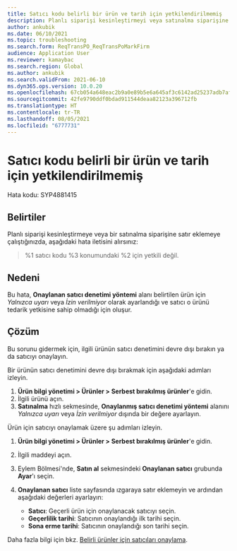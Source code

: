 ```yaml
---
title: Satıcı kodu belirli bir ürün ve tarih için yetkilendirilmemiş
description: Planlı siparişi kesinleştirmeyi veya satınalma siparişine satır eklemeyi denediğinizde, satıcı kodunun bir ürün ve tarih için yetkilendirilmemiş olduğunu belirten bir hata iletisi alırsınız.
author: ankubik
ms.date: 06/10/2021
ms.topic: troubleshooting
ms.search.form: ReqTransPO_ReqTransPoMarkFirm
audience: Application User
ms.reviewer: kamaybac
ms.search.region: Global
ms.author: ankubik
ms.search.validFrom: 2021-06-10
ms.dyn365.ops.version: 10.0.20
ms.openlocfilehash: 67cb054a648eac2b9a0e89b5e6a645af3c6142ad25237adb7afbd28f96c7e2eb
ms.sourcegitcommit: 42fe9790ddf0bdad911544deaa82123a396712fb
ms.translationtype: HT
ms.contentlocale: tr-TR
ms.lasthandoff: 08/05/2021
ms.locfileid: "6777731"
---
```

# <a name="vendor-code-isnt-authorized-for-a-specific-product-and-date"></a>Satıcı kodu belirli bir ürün ve tarih için yetkilendirilmemiş

Hata kodu: SYP4881415

## <a name="symptoms"></a>Belirtiler

Planlı siparişi kesinleştirmeye veya bir satınalma siparişine satır eklemeye çalıştığınızda, aşağıdaki hata iletisini alırsınız:

> %1 satıcı kodu %3 konumundaki %2 için yetkili değil.

## <a name="cause"></a>Nedeni

Bu hata, **Onaylanan satıcı denetimi yöntemi** alanı belirtilen ürün için *Yalnızca uyarı* veya *İzin verilmiyor* olarak ayarlandığı ve satıcı o ürünü tedarik yetkisine sahip olmadığı için oluşur.

## <a name="resolution"></a>Çözüm

Bu sorunu gidermek için, ilgili ürünün satıcı denetimini devre dışı bırakın ya da satıcıyı onaylayın.

Bir ürünün satıcı denetimini devre dışı bırakmak için aşağıdaki adımları izleyin.

1. **Ürün bilgi yönetimi \> Ürünler \> Serbest bırakılmış ürünler**'e gidin.
1. İlgili ürünü açın.
1. **Satınalma** hızlı sekmesinde, **Onaylanmış satıcı denetimi yöntemi** alanını *Yalnızca uyarı* veya *İzin verilmiyor* dışında bir değere ayarlayın.

Ürün için satıcıyı onaylamak üzere şu adımları izleyin.

1. **Ürün bilgi yönetimi \> Ürünler \> Serbest bırakılmış ürünler**'e gidin.
1. İlgili maddeyi açın.
1. Eylem Bölmesi'nde, **Satın al** sekmesindeki **Onaylanan satıcı** grubunda **Ayar**'ı seçin.
1. **Onaylanan satıcı** liste sayfasında ızgaraya satır eklemeyin ve ardından aşağıdaki değerleri ayarlayın:

    - **Satıcı**: Geçerli ürün için onaylanacak satıcıyı seçin.
    - **Geçerlilik tarihi**: Satıcının onaylandığı ilk tarihi seçin.
    - **Sona erme tarihi**: Satıcının onaylandığı son tarihi seçin.

Daha fazla bilgi için bkz. [Belirli ürünler için satıcıları onaylama](/dynamics365/supply-chain/procurement/tasks/approve-vendors-specific-products.md).
